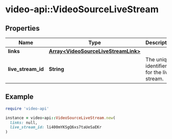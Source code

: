 # video-api::VideoSourceLiveStream

## Properties

| Name | Type | Description | Notes |
| ---- | ---- | ----------- | ----- |
| **links** | [**Array&lt;VideoSourceLiveStreamLink&gt;**](VideoSourceLiveStreamLink.md) |  | [optional] |
| **live_stream_id** | **String** | The unique identifier for the live stream. | [optional] |

## Example

```ruby
require 'video-api'

instance = video-api::VideoSourceLiveStream.new(
  links: null,
  live_stream_id: li400mYKSgQ6xs7taUeSaEKr
)
```

